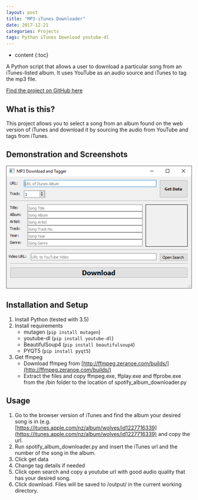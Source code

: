 ```yaml
---
layout: post
title: "MP3-iTunes Downloader"
date: 2017-12-21
categories: Projects
tags: Python iTunes Download youtube-dl
---
```


* content
{:toc}

A Python script that allows a user to download a particular song from an iTunes-listed album. It uses YouTube as an audio source and iTunes to tag the mp3 file.

[Find the project on GitHub here](https://github.com/brentvollebregt/mp3-iTunes)

## What is this?
This project allows you to select a song from an album found on the web version of iTunes and download it by sourcing the audio from YouTube and tags from iTunes.

## Demonstration and Screenshots
![GUI example](/images/mp3-itunes-downloader/gui1.png)

<!-- more -->

## Installation and Setup
1. Install Python (tested with 3.5)
2. Install requirements
    - mutagen (```pip install mutagen```)
    - youtube-dl (```pip install youtube-dl```)
    - BeautifulSoup4 (```pip install beautifulsoup4```)
    - PYQT5 (```pip install pyqt5```)
3. Get ffmpeg
    - Download ffmpeg from [http://ffmpeg.zeranoe.com/builds/](http://ffmpeg.zeranoe.com/builds/)
    - Extract the files and copy ffmpeg.exe, ffplay.exe and ffprobe.exe from the /bin folder to the location of spotify_album_downloader.py

## Usage
1. Go to the browser version of iTunes and find the album your desired song is in (e.g. [https://itunes.apple.com/nz/album/wolves/id1227716339](https://itunes.apple.com/nz/album/wolves/id1227716339) and copy the url.
2. Run spotify_album_downloader.py and insert the iTunes url and the number of the song in the album.
3. Click get data
4. Change tag details if needed
5. Click open search and copy a youtube url with good audio quality that has your desired song.
6. Click download. Files will be saved to /output/ in the current working directory.

